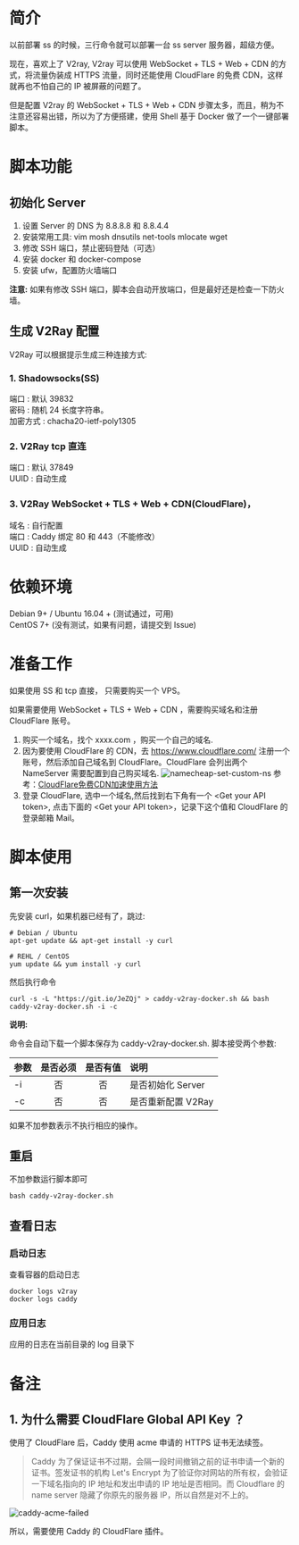 # 简介
以前部署 ss 的时候，三行命令就可以部署一台 ss server 服务器，超级方便。

现在，喜欢上了 V2ray, V2ray 可以使用 WebSocket + TLS + Web + CDN 的方式，将流量伪装成 HTTPS 流量，同时还能使用 CloudFlare 的免费 CDN，这样就再也不怕自己的 IP 被屏蔽的问题了。

但是配置 V2ray 的 WebSocket + TLS + Web + CDN 步骤太多，而且，稍为不注意还容易出错，所以为了方便搭建，使用 Shell 基于 Docker 做了一个一键部署脚本。

# 脚本功能
## 初始化 Server
1. 设置 Server 的 DNS 为 8.8.8.8 和 8.8.4.4
2. 安装常用工具: vim mosh dnsutils net-tools mlocate wget
3. 修改 SSH 端口，禁止密码登陆（可选）
4. 安装 docker 和 docker-compose
5. 安装 ufw，配置防火墙端口

**注意:** 如果有修改 SSH 端口，脚本会自动开放端口，但是最好还是检查一下防火墙。

## 生成 V2Ray 配置
V2Ray 可以根据提示生成三种连接方式:

### 1. Shadowsocks(SS) 
端口 : 默认 39832    
密码 : 随机 24 长度字符串。     
加密方式 : chacha20-ietf-poly1305   

### 2. V2Ray tcp 直连
端口 : 默认 37849    
UUID : 自动生成

### 3. V2Ray WebSocket + TLS + Web + CDN(CloudFlare)，
域名 : 自行配置     
端口 : Caddy 绑定 80 和 443（不能修改）    
UUID : 自动生成


# 依赖环境
Debian 9+ / Ubuntu 16.04 + (测试通过，可用)     
CentOS 7+ (没有测试，如果有问题，请提交到 Issue)

# 准备工作
如果使用 SS 和 tcp 直接， 只需要购买一个 VPS。

如果需要使用 WebSocket + TLS + Web + CDN ，需要购买域名和注册 CloudFlare 账号。

1. 购买一个域名，找个 xxxx.com ，购买一个自己的域名.
2. 因为要使用 CloudFlare 的 CDN，去 https://www.cloudflare.com/ 注册一个账号，然后添加自己域名到 CloudFlare。CloudFlare 会列出两个 NameServer 需要配置到自己购买域名.
    ![namecheap-set-custom-ns](https://img.tupm.net/2019/09/59F435E69681B8091B72F3EDD75103F8.jpg)
    参考：[CloudFlare免费CDN加速使用方法](https://zhuanlan.zhihu.com/p/29891330)
3. 登录 CloudFlare, 选中一个域名,然后找到右下角有一个 &lt;Get your API token&gt;, 点击下面的 &lt;Get your API token&gt;，记录下这个值和 CloudFlare 的登录邮箱 Mail。

# 脚本使用

## 第一次安装
先安装 curl，如果机器已经有了，跳过:

```shell
# Debian / Ubuntu
apt-get update && apt-get install -y curl

# REHL / CentOS
yum update && yum install -y curl
```

然后执行命令

```shell
curl -s -L "https://git.io/JeZQj" > caddy-v2ray-docker.sh && bash caddy-v2ray-docker.sh -i -c
```
**说明:**

命令会自动下载一个脚本保存为 caddy-v2ray-docker.sh. 脚本接受两个参数:

| 参数         | 是否必须| 是否有值           | 说明     |
| ------------- |:--------:|:--------:|:-----|
| -i | 否 | 否| 是否初始化 Server      |
| -c | 否 | 否| 是否重新配置 V2Ray       |

如果不加参数表示不执行相应的操作。

## 重启
不加参数运行脚本即可

```shell
bash caddy-v2ray-docker.sh
```

## 查看日志
### 启动日志
查看容器的启动日志

```shell
docker logs v2ray
docker logs caddy
```
### 应用日志
应用的日志在当前目录的 log 目录下


# 备注
## 1. 为什么需要 CloudFlare Global API Key ？
使用了 CloudFlare 后，Caddy 使用 acme 申请的 HTTPS 证书无法续签。
>Caddy 为了保证证书不过期，会隔一段时间撤销之前的证书申请一个新的证书。签发证书的机构 Let's Encrypt 为了验证你对网站的所有权，会验证一下域名指向的 IP 地址和发出申请的 IP 地址是否相同。而 Cloudflare 的 name server 隐藏了你原先的服务器 IP，所以自然是对不上的。

![caddy-acme-failed](https://img.tupm.net/2019/09/D016C61768F6D9EC35E58400AF0BDC50.jpg)

所以，需要使用 Caddy 的 CloudFlare 插件。
